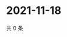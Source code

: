 # 2021-11-18

共 0 条

<!-- BEGIN WEIBO -->
<!-- 最后更新时间 Thu Nov 18 2021 09:56:33 GMT+0800 (China Standard Time) -->

<!-- END WEIBO -->
